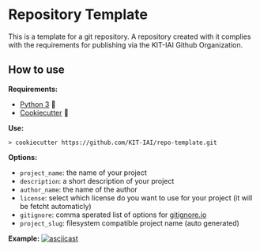 # Repository Template

This is a template for a git repository. A repository created with it complies with the requirements for publishing via the KIT-IAI Github Organization.

## How to use

**Requirements:**
* [Python 3](https://www.python.org) :snake:
* [Cookiecutter](https://github.com/cookiecutter/cookiecutter) :cookie:

**Use:**
```shell
> cookiecutter https://github.com/KIT-IAI/repo-template.git
```

**Options:**
* `project_name`: the name of your project
* `description`: a short description of your project
* `author_name`: the name of the author
* `license`: select which license do you want to use for your project (it will be fetcht automaticly)
* `gitignore`: comma sperated list of options for [gitignore.io](https://gitignore.io)
* `project_slug`: filesystem compatible project name (auto generated)

**Example:**
[![asciicast](https://asciinema.org/a/348518.svg)](https://asciinema.org/a/348518)

